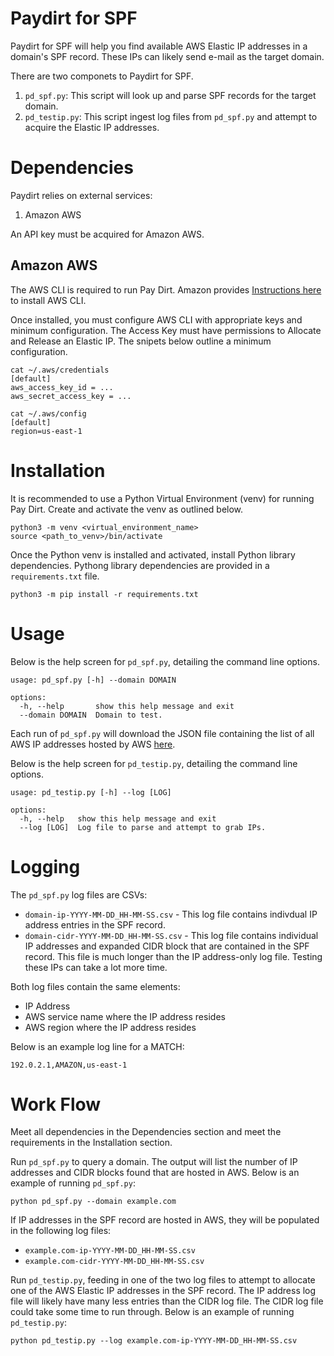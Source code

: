 # Paydirt for SPF

Paydirt for SPF will help you find available AWS Elastic IP addresses in a domain's SPF record. These IPs can likely send e-mail as the target domain.

There are two componets to Paydirt for SPF. 
1. `pd_spf.py`: This script will look up and parse SPF records for the target domain.
1. `pd_testip.py`: This script ingest log files from `pd_spf.py` and attempt to acquire the Elastic IP addresses.

# Dependencies

Paydirt relies on external services:
1. Amazon AWS

An API key must be acquired for Amazon AWS. 

## Amazon AWS

The AWS CLI is required to run Pay Dirt. Amazon provides [Instructions here](https://docs.aws.amazon.com/cli/v1/userguide/cli-chap-install.html) to install AWS CLI. 

Once installed, you must configure AWS CLI with appropriate keys and minimum configuration. The Access Key must have permissions to Allocate and Release an Elastic IP. The snipets below outline a minimum configuration. 

```
cat ~/.aws/credentials
[default]
aws_access_key_id = ...
aws_secret_access_key = ...
```

```
cat ~/.aws/config
[default]
region=us-east-1
```

# Installation

It is recommended to use a Python Virtual Environment (venv) for running Pay Dirt. Create and activate the venv as outlined below. 

```
python3 -m venv <virtual_environment_name>
source <path_to_venv>/bin/activate
```
Once the Python venv is installed and activated, install Python library dependencies. Pythong library dependencies are provided in a `requirements.txt` file. 

```
python3 -m pip install -r requirements.txt
```
# Usage

Below is the help screen for `pd_spf.py`, detailing the command line options. 

```
usage: pd_spf.py [-h] --domain DOMAIN

options:
  -h, --help       show this help message and exit
  --domain DOMAIN  Domain to test.
```

Each run of `pd_spf.py` will download the JSON file containing the list of all AWS IP addresses hosted by AWS [here](https://ip-ranges.amazonaws.com/ip-ranges.json). 


Below is the help screen for `pd_testip.py`, detailing the command line options. 

```
usage: pd_testip.py [-h] --log [LOG]

options:
  -h, --help   show this help message and exit
  --log [LOG]  Log file to parse and attempt to grab IPs.
```

# Logging

The `pd_spf.py` log files are CSVs:
* `domain-ip-YYYY-MM-DD_HH-MM-SS.csv` - This log file contains indivdual IP address entries in the SPF record. 
* `domain-cidr-YYYY-MM-DD_HH-MM-SS.csv` - This log file contains individual IP addresses and expanded CIDR block that are contained in the SPF record. This file is much longer than the IP address-only log file. Testing these IPs can take a lot more time. 

Both log files contain the same elements: 
* IP Address
* AWS service name where the IP address resides
* AWS region where the IP address resides

Below is an example log line for a MATCH:

`192.0.2.1,AMAZON,us-east-1`

# Work Flow

Meet all dependencies in the Dependencies section and meet the requirements in the Installation section. 

Run `pd_spf.py` to query a domain. The output will list the number of IP addresses and CIDR blocks found that are hosted in AWS. Below is an example of running `pd_spf.py`:

```
python pd_spf.py --domain example.com
```

If IP addresses in the SPF record are hosted in AWS, they will be populated in the following log files:
* `example.com-ip-YYYY-MM-DD_HH-MM-SS.csv`
* `example.com-cidr-YYYY-MM-DD_HH-MM-SS.csv`

Run `pd_testip.py`, feeding in one of the two log files to attempt to allocate one of the AWS Elastic IP addresses in the SPF record. The IP address log file will likely have many less entries than the CIDR log file. The CIDR log file could take some time to run through. Below is an example of running `pd_testip.py`:

```
python pd_testip.py --log example.com-ip-YYYY-MM-DD_HH-MM-SS.csv
```


